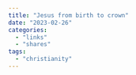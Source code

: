 ```yaml
---
title: "Jesus from birth to crown"
date: "2023-02-26"
categories:
  - "links"
  - "shares"
tags:
  - "christianity"
---
```


[](IMG_0481.jpg "Seen in https://www.lennoxpca.org/")